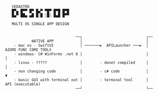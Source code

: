 ﻿```
                                                                                             
                                                                                             
                                                                                             
   VEDASTRO                                                                                  
   █▀▄ █▀▀ █▀ █▄▀ ▀█▀ █▀█ █▀█                                                                
   █▄▀ ██▄ ▄█ █░█ ░█░ █▄█ █▀▀                                                                
                                                                                             
   MULTI OS SINGLE APP DESIGN                                                                
                                                                                             
                                                                                             
                                ──┐                             ┌──                          
            NATIVE APP            │                             │                            
    - mac os - SwiftUI            │ ───────►  APILauncher ───►  │  AZURE FUNC CORE TOOLS     
    - windows- C# WinForms .net 8 │                             │           │                
    - linux - ?????               │        - donet compiled     │           │                
    - non changing code           │        - c# code            │           ▼                
    - basic GUI with terminal out │        - terminal tool      │     API (executable)       
                                ──┘                             └──                          
                                                                                                                                                                              
```